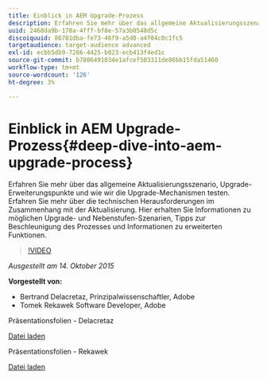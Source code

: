 ```yaml
---
title: Einblick in AEM Upgrade-Prozess
description: Erfahren Sie mehr über das allgemeine Aktualisierungsszenario, Upgrade-Erweiterungspunkte und wie wir die Upgrade-Mechanismen testen. Erfahren Sie mehr über die technischen Herausforderungen im Zusammenhang mit der Aktualisierung. Hier erhalten Sie Informationen zu möglichen Upgrade- und Nebenstufen-Szenarien, Tipps zur Beschleunigung des Prozesses und Informationen zu erweiterten Funktionen.
uuid: 2468da9b-178a-4fff-bf8e-57a3b0548d5c
discoiquuid: 86781dba-fe73-46f9-a5d0-a4f04c0c1fc5
targetaudience: target-audience advanced
exl-id: ecbb5db9-7286-4425-b023-ecb413f4ed1c
source-git-commit: b7806491034e1afcef503311de86bb15fda51460
workflow-type: tm+mt
source-wordcount: '126'
ht-degree: 3%

---
```


# Einblick in AEM Upgrade-Prozess{#deep-dive-into-aem-upgrade-process}

Erfahren Sie mehr über das allgemeine Aktualisierungsszenario, Upgrade-Erweiterungspunkte und wie wir die Upgrade-Mechanismen testen. Erfahren Sie mehr über die technischen Herausforderungen im Zusammenhang mit der Aktualisierung. Hier erhalten Sie Informationen zu möglichen Upgrade- und Nebenstufen-Szenarien, Tipps zur Beschleunigung des Prozesses und Informationen zu erweiterten Funktionen.

>[!VIDEO](https://video.tv.adobe.com/v/19376/?quality=9)

*Ausgestellt am 14. Oktober 2015*

**Vorgestellt von:**

* Bertrand Delacretaz, Prinzipalwissenschaftler, Adobe
* Tomek Rekawek Software Developer, Adobe

Präsentationsfolien - Delacretaz

[Datei laden](assets/aemgems-upgrades-2015-bdelacretaz.pdf)

Präsentationsfolien - Rekawek

[Datei laden](assets/aemgems-upgrades-2015-trekaewk.pdf)
<!--
[Get back to the Overview](https://helpx.adobe.com/experience-manager/kt/eseminars/gems/aem-index.html)
-->
